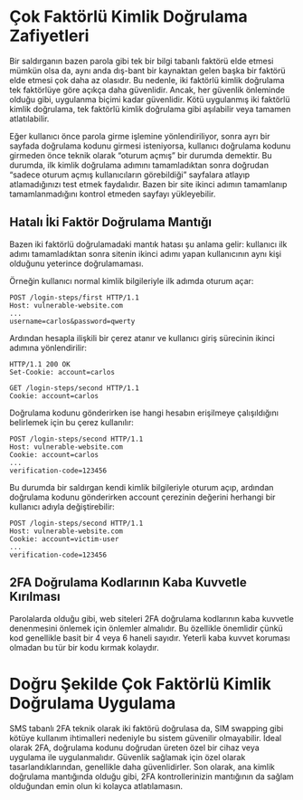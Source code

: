 # Çok Faktörlü Kimlik Doğrulama Zafiyetleri
Bir saldırganın bazen parola gibi tek bir bilgi tabanlı faktörü elde etmesi mümkün olsa da, aynı anda dış-bant bir kaynaktan gelen başka bir faktörü elde etmesi çok daha az olasıdır. Bu nedenle, iki faktörlü kimlik doğrulama tek faktörlüye göre açıkça daha güvenlidir. Ancak, her güvenlik önleminde olduğu gibi, uygulanma biçimi kadar güvenlidir. Kötü uygulanmış iki faktörlü kimlik doğrulama, tek faktörlü kimlik doğrulama gibi aşılabilir veya tamamen atlatılabilir.

Eğer kullanıcı önce parola girme işlemine yönlendiriliyor, sonra ayrı bir sayfada doğrulama kodunu girmesi isteniyorsa, kullanıcı doğrulama kodunu girmeden önce teknik olarak “oturum açmış” bir durumda demektir. Bu durumda, ilk kimlik doğrulama adımını tamamladıktan sonra doğrudan “sadece oturum açmış kullanıcıların görebildiği” sayfalara atlayıp atlamadığınızı test etmek faydalıdır. Bazen bir site ikinci adımın tamamlanıp tamamlanmadığını kontrol etmeden sayfayı yükleyebilir.

## Hatalı İki Faktör Doğrulama Mantığı
Bazen iki faktörlü doğrulamadaki mantık hatası şu anlama gelir: kullanıcı ilk adımı tamamladıktan sonra sitenin ikinci adımı yapan kullanıcının aynı kişi olduğunu yeterince doğrulamaması.

Örneğin kullanıcı normal kimlik bilgileriyle ilk adımda oturum açar:
```
POST /login-steps/first HTTP/1.1
Host: vulnerable-website.com
...
username=carlos&password=qwerty
```

Ardından hesapla ilişkili bir çerez atanır ve kullanıcı giriş sürecinin ikinci adımına yönlendirilir:
```
HTTP/1.1 200 OK
Set-Cookie: account=carlos

GET /login-steps/second HTTP/1.1
Cookie: account=carlos
```

Doğrulama kodunu gönderirken ise hangi hesabın erişilmeye çalışıldığını belirlemek için bu çerez kullanılır:
```
POST /login-steps/second HTTP/1.1
Host: vulnerable-website.com
Cookie: account=carlos
...
verification-code=123456
```

Bu durumda bir saldırgan kendi kimlik bilgileriyle oturum açıp, ardından doğrulama kodunu gönderirken account çerezinin değerini herhangi bir kullanıcı adıyla değiştirebilir:
```
POST /login-steps/second HTTP/1.1
Host: vulnerable-website.com
Cookie: account=victim-user
...
verification-code=123456
```

## 2FA Doğrulama Kodlarının Kaba Kuvvetle Kırılması
Parolalarda olduğu gibi, web siteleri 2FA doğrulama kodlarının kaba kuvvetle denenmesini önlemek için önlemler almalıdır. Bu özellikle önemlidir çünkü kod genellikle basit bir 4 veya 6 haneli sayıdır. Yeterli kaba kuvvet koruması olmadan bu tür bir kodu kırmak kolaydır.

# Doğru Şekilde Çok Faktörlü Kimlik Doğrulama Uygulama
SMS tabanlı 2FA teknik olarak iki faktörü doğrulasa da, SIM swapping gibi kötüye kullanım ihtimalleri nedeniyle bu sistem güvenilir olmayabilir.
İdeal olarak 2FA, doğrulama kodunu doğrudan üreten özel bir cihaz veya uygulama ile uygulanmalıdır. Güvenlik sağlamak için özel olarak tasarlandıklarından, genellikle daha güvenlidirler.
Son olarak, ana kimlik doğrulama mantığında olduğu gibi, 2FA kontrollerinizin mantığının da sağlam olduğundan emin olun ki kolayca atlatılamasın.